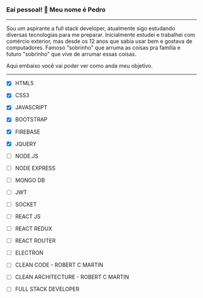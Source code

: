 ### Eai pessoal! 👋 Meu nome é Pedro

<hr> 

Sou um aspirante a full stack developer, atualmente sigo estudando diversas tecnologias para me preparar. Inicialmente estudei e trabalhei com comércio exterior, mas desde os 12 anos que sabia usar bem e gostava de computadores. Famoso "sobrinho" que arruma as coisas pra família e futuro "sobrinho" que vive de arrumar essas coisas. 

Aqui embaixo você vai poder ver como anda meu objetivo.

<hr>



- [x] HTML5
- [x] CSS3
- [x] JAVASCRIPT
- [x] BOOTSTRAP
- [x] FIREBASE
- [x] JQUERY
- [ ] NODE.JS
- [ ] NODE EXPRESS
- [ ] MONGO DB
- [ ] JWT
- [ ] SOCKET
- [ ] REACT JS
- [ ] REACT REDUX
- [ ] REACT ROUTER
- [ ] ELECTRON
- [ ] CLEAN CODE - ROBERT C MARTIN
- [ ] CLEAN ARCHITECTURE - ROBERT C MARTIN
- [ ] FULL STACK DEVELOPER


